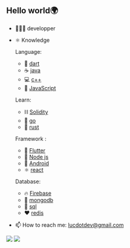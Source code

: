 ## Hello world🌍 
- 🧑🏾‍💻 developper
- ⚛️ Knowledge

    Language:
    - 💙 [dart](https://dart.dev)
    - ☕ [java]()
    - 💻 [c++]()
    - 💛 [JavaScript]()
    
    Learn:
    - ⛓ [Solidity]()
    - 💙 [go](https://golang.dev)
    - 🦞 [rust](https://rust.dev)

    Framework :
    - 💙 [Flutter](https://fluter.dev)
    - 💚 [Node js](https://nodejs.com)
    - 📱 [Android](https://android.com)
    - ⚛️ [react](https://reactjs.com)

    Database:
    - 🔥 [Firebase](https://firebase.com)
    - 📂 [mongodb](https://mongodb.com)
    - 📑 [sql](https://wikipedia.org/sql)
    - ♥️ [redis]()

- 📫 How to reach me:  [lucdotdev@gmail.com](mailto:lucdotdev@gmail.com)

<img src="https://github-readme-stats.vercel.app/api?username=lucdotdev&count_private=true&show_icons=true"/>

<img src="https://github-readme-stats.vercel.app/api/top-langs/?username=lucdotdev&&hide=TypeScript"/>
